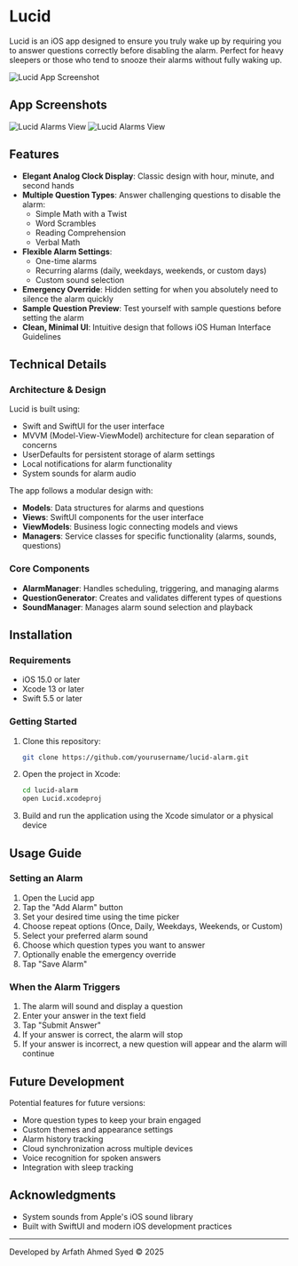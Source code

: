 # Lucid

Lucid is an iOS app designed to ensure you truly wake up by requiring you to answer questions correctly before disabling the alarm. Perfect for heavy sleepers or those who tend to snooze their alarms without fully waking up.

![Lucid App Screenshot](Lucid/Assets.xcassets/AppIcon.appiconset/1024.png)

## App Screenshots
![Lucid Alarms View](screenshots/AlarmsView.PNG)
![Lucid Alarms View](screenshots/AddAlarmView.PNG)

## Features

- **Elegant Analog Clock Display**: Classic design with hour, minute, and second hands
- **Multiple Question Types**: Answer challenging questions to disable the alarm:
  - Simple Math with a Twist
  - Word Scrambles
  - Reading Comprehension
  - Verbal Math
- **Flexible Alarm Settings**:
  - One-time alarms
  - Recurring alarms (daily, weekdays, weekends, or custom days)
  - Custom sound selection
- **Emergency Override**: Hidden setting for when you absolutely need to silence the alarm quickly
- **Sample Question Preview**: Test yourself with sample questions before setting the alarm
- **Clean, Minimal UI**: Intuitive design that follows iOS Human Interface Guidelines

## Technical Details

### Architecture & Design

Lucid is built using:
- Swift and SwiftUI for the user interface
- MVVM (Model-View-ViewModel) architecture for clean separation of concerns
- UserDefaults for persistent storage of alarm settings
- Local notifications for alarm functionality
- System sounds for alarm audio

The app follows a modular design with:
- **Models**: Data structures for alarms and questions
- **Views**: SwiftUI components for the user interface
- **ViewModels**: Business logic connecting models and views
- **Managers**: Service classes for specific functionality (alarms, sounds, questions)

### Core Components

- **AlarmManager**: Handles scheduling, triggering, and managing alarms
- **QuestionGenerator**: Creates and validates different types of questions
- **SoundManager**: Manages alarm sound selection and playback

## Installation

### Requirements
- iOS 15.0 or later
- Xcode 13 or later
- Swift 5.5 or later

### Getting Started

1. Clone this repository:
   ```bash
   git clone https://github.com/yourusername/lucid-alarm.git
   ```

2. Open the project in Xcode:
   ```bash
   cd lucid-alarm
   open Lucid.xcodeproj
   ```

3. Build and run the application using the Xcode simulator or a physical device

## Usage Guide

### Setting an Alarm

1. Open the Lucid app
2. Tap the "Add Alarm" button
3. Set your desired time using the time picker
4. Choose repeat options (Once, Daily, Weekdays, Weekends, or Custom)
5. Select your preferred alarm sound
6. Choose which question types you want to answer
7. Optionally enable the emergency override
8. Tap "Save Alarm"

### When the Alarm Triggers

1. The alarm will sound and display a question
2. Enter your answer in the text field
3. Tap "Submit Answer"
4. If your answer is correct, the alarm will stop
5. If your answer is incorrect, a new question will appear and the alarm will continue

## Future Development

Potential features for future versions:
- More question types to keep your brain engaged
- Custom themes and appearance settings
- Alarm history tracking
- Cloud synchronization across multiple devices
- Voice recognition for spoken answers
- Integration with sleep tracking

## Acknowledgments

- System sounds from Apple's iOS sound library
- Built with SwiftUI and modern iOS development practices

---

Developed by Arfath Ahmed Syed © 2025